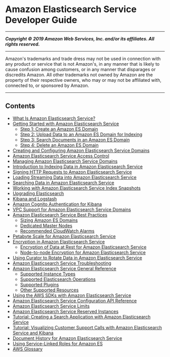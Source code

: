# Amazon Elasticsearch Service Developer Guide

-----
*****Copyright &copy; 2019 Amazon Web Services, Inc. and/or its affiliates. All rights reserved.*****

-----
Amazon's trademarks and trade dress may not be used in 
     connection with any product or service that is not Amazon's, 
     in any manner that is likely to cause confusion among customers, 
     or in any manner that disparages or discredits Amazon. All other 
     trademarks not owned by Amazon are the property of their respective
     owners, who may or may not be affiliated with, connected to, or 
     sponsored by Amazon.

-----
## Contents
+ [What Is Amazon Elasticsearch Service?](what-is-amazon-elasticsearch-service.md)
+ [Getting Started with Amazon Elasticsearch Service](es-gsg.md)
   + [Step 1: Create an Amazon ES Domain](es-gsg-create-domain.md)
   + [Step 2: Upload Data to an Amazon ES Domain for Indexing](es-gsg-upload-data.md)
   + [Step 3: Search Documents in an Amazon ES Domain](es-gsg-search.md)
   + [Step 4: Delete an Amazon ES Domain](es-gsg-deleting.md)
+ [Creating and Configuring Amazon Elasticsearch Service Domains](es-createupdatedomains.md)
+ [Amazon Elasticsearch Service Access Control](es-ac.md)
+ [Managing Amazon Elasticsearch Service Domains](es-managedomains.md)
+ [Introduction to Indexing Data in Amazon Elasticsearch Service](es-indexing.md)
+ [Signing HTTP Requests to Amazon Elasticsearch Service](es-request-signing.md)
+ [Loading Streaming Data into Amazon Elasticsearch Service](es-aws-integrations.md)
+ [Searching Data in Amazon Elasticsearch Service](es-searching.md)
+ [Working with Amazon Elasticsearch Service Index Snapshots](es-managedomains-snapshots.md)
+ [Upgrading Elasticsearch](es-version-migration.md)
+ [Kibana and Logstash](es-kibana.md)
+ [Amazon Cognito Authentication for Kibana](es-cognito-auth.md)
+ [VPC Support for Amazon Elasticsearch Service Domains](es-vpc.md)
+ [Amazon Elasticsearch Service Best Practices](aes-bp.md)
   + [Sizing Amazon ES Domains](sizing-domains.md)
   + [Dedicated Master Nodes](es-managedomains-dedicatedmasternodes.md)
   + [Recommended CloudWatch Alarms](cloudwatch-alarms.md)
+ [Petabyte Scale for Amazon Elasticsearch Service](petabyte-scale.md)
+ [Encryption in Amazon Elasticsearch Service](encryption.md)
   + [Encryption of Data at Rest for Amazon Elasticsearch Service](encryption-at-rest.md)
   + [Node-to-node Encryption for Amazon Elasticsearch Service](ntn.md)
+ [Using Curator to Rotate Data in Amazon Elasticsearch Service](curator.md)
+ [Amazon Elasticsearch Service Troubleshooting](aes-handling-errors.md)
+ [Amazon Elasticsearch Service General Reference](aes-genref.md)
   + [Supported Instance Types](aes-supported-instance-types.md)
   + [Supported Elasticsearch Operations](aes-supported-es-operations.md)
   + [Supported Plugins](aes-supported-plugins.md)
   + [Other Supported Resources](aes-supported-resources.md)
+ [Using the AWS SDKs with Amazon Elasticsearch Service](es-configuration-samples.md)
+ [Amazon Elasticsearch Service Configuration API Reference](es-configuration-api.md)
+ [Amazon Elasticsearch Service Limits](aes-limits.md)
+ [Amazon Elasticsearch Service Reserved Instances](aes-ri.md)
+ [Tutorial: Creating a Search Application with Amazon Elasticsearch Service](search-example.md)
+ [Tutorial: Visualizing Customer Support Calls with Amazon Elasticsearch Service and Kibana](es-walkthrough.md)
+ [Document History for Amazon Elasticsearch Service](release-notes.md)
+ [Using Service-Linked Roles for Amazon ES](slr-es.md)
+ [AWS Glossary](glossary.md)